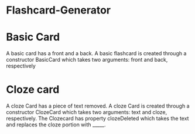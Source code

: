 # Flashcard-Generator

# Basic Card

A basic card has a front and a back. A basic flashcard is created through a constructor BasicCard which takes two arguments: front and back, respectively

# Cloze card
A cloze Card has a piece of text removed. A cloze Card is created through a constructor ClozeCard which takes two arguments: text and cloze, respectively. The Clozecard has property clozeDeleted which takes the text and replaces the cloze portion with _____.
